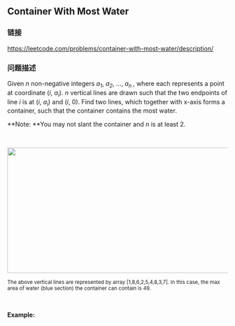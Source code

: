 ## Container With Most Water  
### 链接  
https://leetcode.com/problems/container-with-most-water/description/  
### 问题描述
Given *n* non-negative integers *a<sub>1</sub>*, *a<sub>2</sub>*, ..., *a<sub>n&nbsp;</sub>*, where each represents a point at coordinate (*i*, *a<sub>i</sub>*). *n* vertical lines are drawn such that the two endpoints of line *i* is at (*i*, *a<sub>i</sub>*) and (*i*, 0). Find two lines, which together with x-axis forms a container, such that the container contains the most water.

**Note:&nbsp;**You may not slant the container and *n* is at least 2.

&nbsp;

<img alt="" src="https://s3-lc-upload.s3.amazonaws.com/uploads/2018/07/17/question_11.jpg" style="width: 600px; height: 287px;" />

<small>The above vertical lines are represented by array [1,8,6,2,5,4,8,3,7]. In this case, the max area of water (blue section) the container can contain&nbsp;is 49. </small>

&nbsp;

**Example:**
